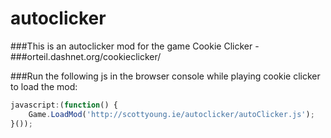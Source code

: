 # autoclicker
###This is an autoclicker mod for the game Cookie Clicker -
###orteil.dashnet.org/cookieclicker/

###Run the following js in the browser console while playing cookie clicker to load the mod:

```javascript
javascript:(function() {
    Game.LoadMod('http://scottyoung.ie/autoclicker/autoClicker.js');
}());
```

